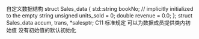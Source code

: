 自定义数据结构
struct Sales_data 
{
    std::string bookNo;      // implicitly initialized to the empty string
    unsigned units_sold = 0;
    double revenue = 0.0;
};
struct Sales_data accum, trans, *salesptr;
C11 标准规定 可以为数据成员提供类内初始值
没有初始值的默认初始化